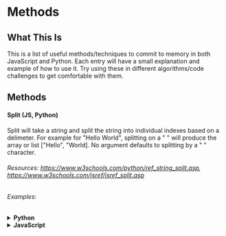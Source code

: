 # Methods

## What This Is
This is a list of useful methods/techniques to commit to memory in both JavaScript and Python. Each entry will have a small explanation and example of how to use it. Try using these in different algorithms/code challenges to get comfortable with them. 

## Methods

#### Split (JS, Python)
Split will take a string and split the string into individual indexes based on a delimeter. For example for "Hello World", splitting on a " " will produce the array or list ["Hello", "World]. No argument defaults to splitting by a " " character.
###### Resources: https://www.w3schools.com/python/ref_string_split.asp, https://www.w3schools.com/jsref/jsref_split.asp
###### Examples:
<details>
  <summary><strong>Python</strong></summary> 
```
text = "ABCD"
x = text.split("")
print(x)
```
Output = ['A','B','C','D']
</details>

<details>
  <summary><strong>JavaScript</strong></summary> 
```
let text = "Welcome To The Jungle"
let x = text.split(" ")
console.log(x)
```
Output = ['Welcome','To','The','Jungle']
</details>
